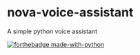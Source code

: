 # nova-voice-assistant

A simple python voice assistant

[![forthebadge made-with-python](http://ForTheBadge.com/images/badges/made-with-python.svg)](https://www.python.org/)
